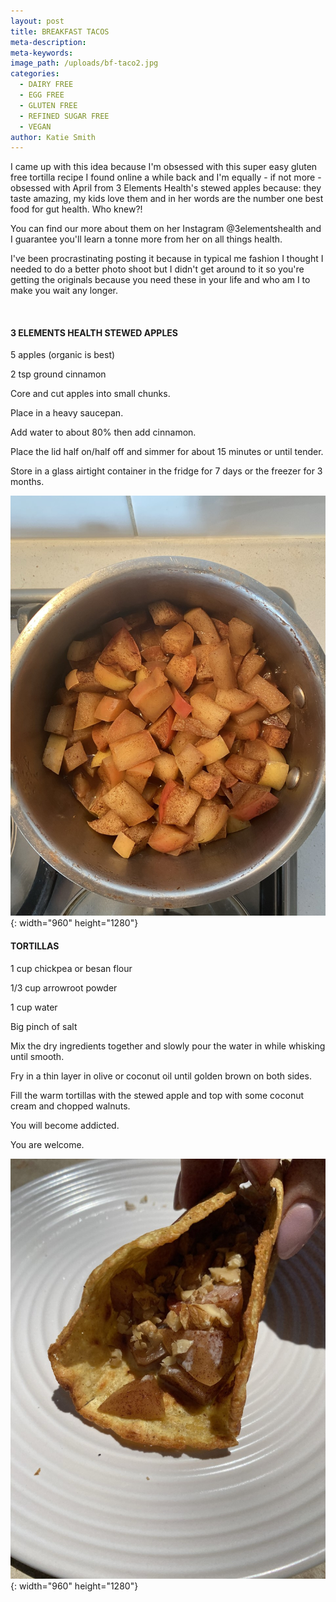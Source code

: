 ```yaml
---
layout: post
title: BREAKFAST TACOS
meta-description:
meta-keywords:
image_path: /uploads/bf-taco2.jpg
categories:
  - DAIRY FREE
  - EGG FREE
  - GLUTEN FREE
  - REFINED SUGAR FREE
  - VEGAN
author: Katie Smith
---
```


I came up with this idea because I'm obsessed with this super easy gluten free tortilla recipe I found online a while back and I'm equally - if not more - obsessed with April from 3 Elements Health's stewed apples because: they taste amazing, my kids love them and in her words are the number one best food for gut health. Who knew?\!

You can find our more about them on her Instagram @3elementshealth and I guarantee you'll learn a tonne more from her on all things health.

I've been procrastinating posting it because in typical me fashion I thought I needed to do a better photo shoot but I didn't get around to it so you're getting the originals because you need these in your life and who am I to make you wait any longer.

&nbsp;

#### **3 ELEMENTS HEALTH STEWED APPLES**

5 apples (organic is best)

2 tsp ground cinnamon

Core and cut apples into small chunks.

Place in a heavy saucepan.

Add water to about 80% then add cinnamon.

Place the lid half on/half off and simmer for about 15 minutes or until tender.

Store in a glass airtight container in the fridge for 7 days or the freezer for 3 months.

![](/uploads/apple.jpg){: width="960" height="1280"}

#### **TORTILLAS**

1 cup chickpea or besan flour

1/3 cup arrowroot powder

1 cup water

Big pinch of salt

Mix the dry ingredients together and slowly pour the water in while whisking until smooth.

Fry in a thin layer in olive or coconut oil until golden brown on both sides.

Fill the warm tortillas with the stewed apple and top with some coconut cream and chopped walnuts.

You will become addicted.

You are welcome.

![](/uploads/bf-tacos.jpg){: width="960" height="1280"}

&nbsp;

&nbsp;
